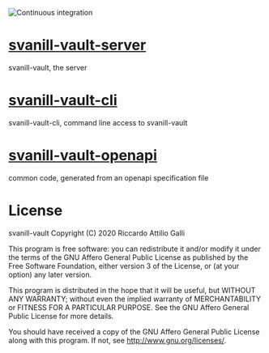 ![Continuous integration](https://github.com/svanill/svanill-vault/workflows/Continuous%20integration/badge.svg)

# [svanill-vault-server](./svanill-vault-server)

svanill-vault, the server

# [svanill-vault-cli](./svanill-vault-cli)

svanill-vault-cli, command line access to svanill-vault

# [svanill-vault-openapi](./svanill-vault-openapi)

common code, generated from an openapi specification file


# License

svanill-vault
Copyright (C) 2020 Riccardo Attilio Galli

This program is free software: you can redistribute it and/or modify
it under the terms of the GNU Affero General Public License as published by
the Free Software Foundation, either version 3 of the License, or
(at your option) any later version.

This program is distributed in the hope that it will be useful,
but WITHOUT ANY WARRANTY; without even the implied warranty of
MERCHANTABILITY or FITNESS FOR A PARTICULAR PURPOSE. See the
GNU Affero General Public License for more details.

You should have received a copy of the GNU Affero General Public License
along with this program. If not, see <http://www.gnu.org/licenses/>.

